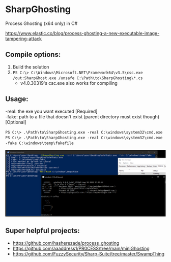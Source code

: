# SharpGhosting
Process Ghosting (x64 only) in C#

https://www.elastic.co/blog/process-ghosting-a-new-executable-image-tampering-attack  

## Compile options:
1. Build the solution  
2. `PS C:\> C:\Windows\Microsoft.NET\Framework64\v3.5\csc.exe /out:SharpGhost.exe /unsafe C:\Path\to\SharpGhosting\*.cs`  
    - v4.0.30319's csc.exe also works for compiling

## Usage:
-real: the exe you want executed [Required]  
-fake: path to a file that doesn't exist (parent directory must exist though) [Optional]  

`PS C:\> .\Path\to\SharpGhosting.exe -real C:\windows\system32\cmd.exe`  
`PS C:\> .\Path\to\SharpGhosting.exe -real C:\windows\system32\cmd.exe -fake C:\windows\temp\fakefile`  

![Alt text](/images/demo.png)

## Super helpful projects:
- https://github.com/hasherezade/process_ghosting  
- https://github.com/aaaddress1/PR0CESS/tree/main/miniGhosting  
- https://github.com/FuzzySecurity/Sharp-Suite/tree/master/SwampThing  
